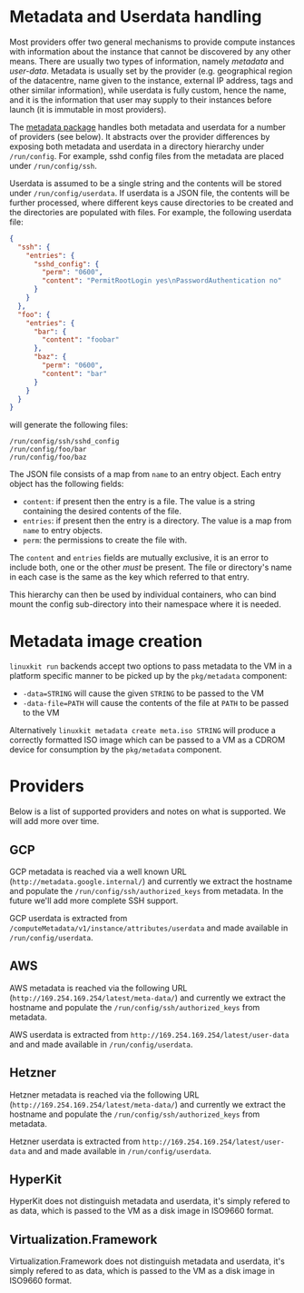 # Metadata and Userdata handling

Most providers offer two general mechanisms to provide compute instances
with information about the instance that cannot be discovered by any other
means. There are usually two types of information, namely _metadata_ and
_user-data_.  Metadata is usually set by the provider (e.g. geographical
region of the datacentre, name given to the instance, external IP address,
tags and other similar information), while userdata is fully custom,
hence the name, and it is the information that user may supply to their
instances before launch (it is immutable in most providers).

The [metadata package](../pkg/metadata/) handles both metadata and
userdata for a number of providers (see below).  It abstracts over
the provider differences by exposing both metadata and userdata in
a directory hierarchy under `/run/config`.  For example, sshd config
files from the metadata are placed under `/run/config/ssh`.

Userdata is assumed to be a single string and the contents will be
stored under `/run/config/userdata`.  If userdata is a JSON file, the
contents will be further processed, where different keys cause
directories to be created and the directories are populated with files.
For example, the following userdata file:
```JSON
{
  "ssh": {
    "entries": {
      "sshd_config": {
        "perm": "0600",
        "content": "PermitRootLogin yes\nPasswordAuthentication no"
      }
    }
  },
  "foo": {
    "entries": {
      "bar": {
        "content": "foobar"
      },
      "baz": {
        "perm": "0600",
        "content": "bar"
      }
    }
  }
}
```
will generate the following files:
```
/run/config/ssh/sshd_config
/run/config/foo/bar
/run/config/foo/baz
```

The JSON file consists of a map from `name` to an entry object. Each entry object has the following fields:
- `content`: if present then the entry is a file. The value is a string containing the desired contents of the file.
- `entries`: if present then the entry is a directory. The value is a map from `name` to entry objects.
- `perm`: the permissions to create the file with.

The `content` and `entries` fields are mutually exclusive, it is an error to include both,
one or the other _must_ be present.
The file or directory's name in each case is the same as the key which referred to that entry.

This hierarchy can then be used by individual containers, who can bind
mount the config sub-directory into their namespace where it is
needed.

# Metadata image creation

`linuxkit run` backends accept two options to pass metadata to the VM in a platform specific
manner to be picked up by the `pkg/metadata` component:

* `-data=STRING` will cause the given `STRING` to be passed to the VM
* `-data-file=PATH` will cause the contents of the file at `PATH` to be passed to the VM


Alternatively `linuxkit metadata create meta.iso STRING` will produce
a correctly formatted ISO image which can be passed to a VM as a CDROM
device for consumption by the `pkg/metadata` component.

# Providers

Below is a list of supported providers and notes on what is supported. We will add more over time.


## GCP

GCP metadata is reached via a well known URL
(`http://metadata.google.internal/`) and currently
we extract the hostname and populate the
`/run/config/ssh/authorized_keys` from metadata. In the future we'll
add more complete SSH support.

GCP userdata is extracted from `/computeMetadata/v1/instance/attributes/userdata`
and made available in `/run/config/userdata`.

## AWS

AWS metadata is reached via the following URL
(`http://169.254.169.254/latest/meta-data/`) and currently we extract the
hostname and populate the `/run/config/ssh/authorized_keys` from metadata.

AWS userdata is extracted from `http://169.254.169.254/latest/user-data` and
and made available in `/run/config/userdata`.

## Hetzner

Hetzner metadata is reached via the following URL
(`http://169.254.169.254/latest/meta-data/`) and currently we extract the
hostname and populate the `/run/config/ssh/authorized_keys` from metadata.

Hetzner userdata is extracted from `http://169.254.169.254/latest/user-data` and
and made available in `/run/config/userdata`.

## HyperKit

HyperKit does not distinguish metadata and userdata, it's simply
refered to as data, which is passed to the VM as a disk image
in ISO9660 format.

## Virtualization.Framework

Virtualization.Framework does not distinguish metadata and userdata, it's simply
refered to as data, which is passed to the VM as a disk image
in ISO9660 format.
